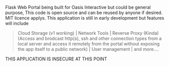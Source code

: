 Flask Web Portal being built for Oasis Interactive but could be general purpose, This code is open source and can be reused by anyone if desired. MIT licence applys. This application is still in early development but features will include


> Cloud Storage (v1 working) |
> Network Tools |
> Reverse Proxy (Kinda) (Access and brodcast http(s), ssh and other connection types from a local server and access it remotely from the portal without exposing the app itself to a public network) |
> User management |
> and more....



THIS APPLICATION IS INSECURE AT THIS POINT 
